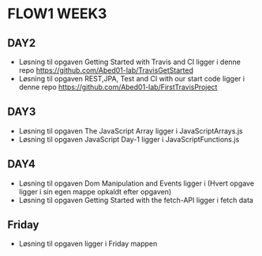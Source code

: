 # FLOW1 WEEK3
## DAY2
* Løsning til opgaven Getting Started with Travis and CI ligger i denne repo https://github.com/Abed01-lab/TravisGetStarted
* Løsning til opgaven REST,JPA, Test and CI with our start code ligger i denne repo https://github.com/Abed01-lab/FirstTravisProject
## DAY3
* Løsning til opgaven The JavaScript Array ligger i JavaScriptArrays.js
* Løsning til opgaven JavaScript Day-1 ligger i JavaScriptFunctions.js
## DAY4 
* Løsning til opgaven Dom Manipulation and Events ligger i (Hvert opgave ligger i sin egen mappe opkaldt efter opgaven)
* Løsning til opgaven Getting Started with the fetch-API ligger i fetch data
## Friday
* Løsning til opgaven ligger i Friday mappen
